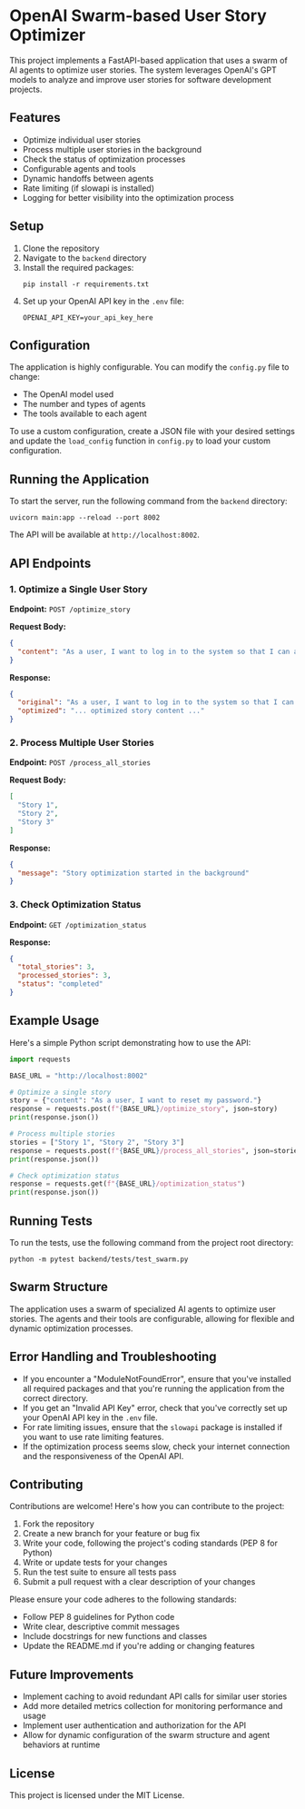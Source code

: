 # OpenAI Swarm-based User Story Optimizer

This project implements a FastAPI-based application that uses a swarm of AI agents to optimize user stories. The system leverages OpenAI's GPT models to analyze and improve user stories for software development projects.

## Features

- Optimize individual user stories
- Process multiple user stories in the background
- Check the status of optimization processes
- Configurable agents and tools
- Dynamic handoffs between agents
- Rate limiting (if slowapi is installed)
- Logging for better visibility into the optimization process

## Setup

1. Clone the repository
2. Navigate to the `backend` directory
3. Install the required packages:
   ```
   pip install -r requirements.txt
   ```
4. Set up your OpenAI API key in the `.env` file:
   ```
   OPENAI_API_KEY=your_api_key_here
   ```

## Configuration

The application is highly configurable. You can modify the `config.py` file to change:

- The OpenAI model used
- The number and types of agents
- The tools available to each agent

To use a custom configuration, create a JSON file with your desired settings and update the `load_config` function in `config.py` to load your custom configuration.

## Running the Application

To start the server, run the following command from the `backend` directory:

```
uvicorn main:app --reload --port 8002
```

The API will be available at `http://localhost:8002`.

## API Endpoints

### 1. Optimize a Single User Story

**Endpoint:** `POST /optimize_story`

**Request Body:**
```json
{
  "content": "As a user, I want to log in to the system so that I can access my account."
}
```

**Response:**
```json
{
  "original": "As a user, I want to log in to the system so that I can access my account.",
  "optimized": "... optimized story content ..."
}
```

### 2. Process Multiple User Stories

**Endpoint:** `POST /process_all_stories`

**Request Body:**
```json
[
  "Story 1",
  "Story 2",
  "Story 3"
]
```

**Response:**
```json
{
  "message": "Story optimization started in the background"
}
```

### 3. Check Optimization Status

**Endpoint:** `GET /optimization_status`

**Response:**
```json
{
  "total_stories": 3,
  "processed_stories": 3,
  "status": "completed"
}
```

## Example Usage

Here's a simple Python script demonstrating how to use the API:

```python
import requests

BASE_URL = "http://localhost:8002"

# Optimize a single story
story = {"content": "As a user, I want to reset my password."}
response = requests.post(f"{BASE_URL}/optimize_story", json=story)
print(response.json())

# Process multiple stories
stories = ["Story 1", "Story 2", "Story 3"]
response = requests.post(f"{BASE_URL}/process_all_stories", json=stories)
print(response.json())

# Check optimization status
response = requests.get(f"{BASE_URL}/optimization_status")
print(response.json())
```

## Running Tests

To run the tests, use the following command from the project root directory:

```
python -m pytest backend/tests/test_swarm.py
```

## Swarm Structure

The application uses a swarm of specialized AI agents to optimize user stories. The agents and their tools are configurable, allowing for flexible and dynamic optimization processes.

## Error Handling and Troubleshooting

- If you encounter a "ModuleNotFoundError", ensure that you've installed all required packages and that you're running the application from the correct directory.
- If you get an "Invalid API Key" error, check that you've correctly set up your OpenAI API key in the `.env` file.
- For rate limiting issues, ensure that the `slowapi` package is installed if you want to use rate limiting features.
- If the optimization process seems slow, check your internet connection and the responsiveness of the OpenAI API.

## Contributing

Contributions are welcome! Here's how you can contribute to the project:

1. Fork the repository
2. Create a new branch for your feature or bug fix
3. Write your code, following the project's coding standards (PEP 8 for Python)
4. Write or update tests for your changes
5. Run the test suite to ensure all tests pass
6. Submit a pull request with a clear description of your changes

Please ensure your code adheres to the following standards:
- Follow PEP 8 guidelines for Python code
- Write clear, descriptive commit messages
- Include docstrings for new functions and classes
- Update the README.md if you're adding or changing features

## Future Improvements

- Implement caching to avoid redundant API calls for similar user stories
- Add more detailed metrics collection for monitoring performance and usage
- Implement user authentication and authorization for the API
- Allow for dynamic configuration of the swarm structure and agent behaviors at runtime

## License

This project is licensed under the MIT License.
